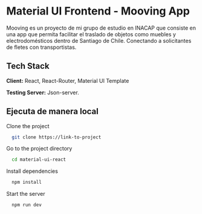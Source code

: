 # Material UI Frontend - Mooving App

Mooving es un proyecto de mi grupo de estudio en INACAP que consiste en una app que permita facilitar el traslado de objetos como muebles y electrodomésticos dentro de Santiago de Chile. Conectando a solicitantes de fletes con transportistas.

## Tech Stack

**Client:** React, React-Router, Material UI Template

**Testing Server:** Json-server.

## Ejecuta de manera local

Clone the project

```bash
  git clone https://link-to-project
```

Go to the project directory

```bash
  cd material-ui-react
```

Install dependencies

```bash
  npm install
```

Start the server

```bash
  npm run dev
```

